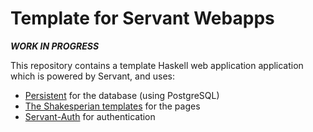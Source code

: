 # Template for Servant Webapps

***WORK IN PROGRESS***

This repository contains a template Haskell web application application which is powered by Servant, and uses:
- [Persistent](https://hackage.haskell.org/package/persistent) for the database (using PostgreSQL)
- [The Shakesperian templates](https://hackage.haskell.org/package/shakespeare) for the pages
- [Servant-Auth](https://hackage.haskell.org/package/servant-auth) for authentication
